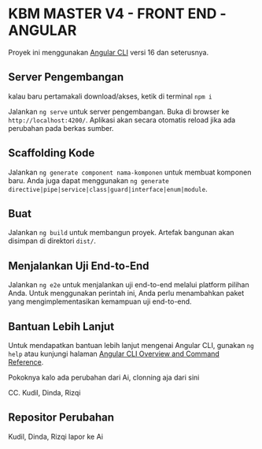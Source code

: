 # KBM MASTER V4 - FRONT END -ANGULAR

Proyek ini menggunakan [Angular CLI](https://github.com/angular/angular-cli) versi 16 dan seterusnya.

## Server Pengembangan 

kalau baru pertamakali download/akses, ketik di terminal `npm i`

Jalankan `ng serve` untuk server pengembangan. Buka di browser ke `http://localhost:4200/`. Aplikasi akan secara otomatis reload jika ada perubahan pada berkas sumber.

## Scaffolding Kode

Jalankan `ng generate component nama-komponen` untuk membuat komponen baru. Anda juga dapat menggunakan `ng generate directive|pipe|service|class|guard|interface|enum|module`.

## Buat

Jalankan `ng build` untuk membangun proyek. Artefak bangunan akan disimpan di direktori `dist/`.

## Menjalankan Uji End-to-End

Jalankan `ng e2e` untuk menjalankan uji end-to-end melalui platform pilihan Anda. Untuk menggunakan perintah ini, Anda perlu menambahkan paket yang mengimplementasikan kemampuan uji end-to-end.

## Bantuan Lebih Lanjut

Untuk mendapatkan bantuan lebih lanjut mengenai Angular CLI, gunakan `ng help` atau kunjungi halaman [Angular CLI Overview and Command Reference](https://angular.io/cli).

Pokoknya kalo ada perubahan dari Ai, clonning aja dari sini

CC. Kudil, Dinda, Rizqi

## Repositor Perubahan

Kudil, Dinda, Rizqi lapor ke Ai
